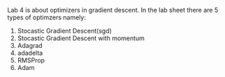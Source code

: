 Lab 4 is about optimizers in gradient descent.
In the lab sheet there are 5 types of optimzers namely:
1. Stocastic Gradient Descent(sgd)
2. Stocastic Gradient Descent with momentum
3. Adagrad
4. adadelta
5. RMSProp
6. Adam
